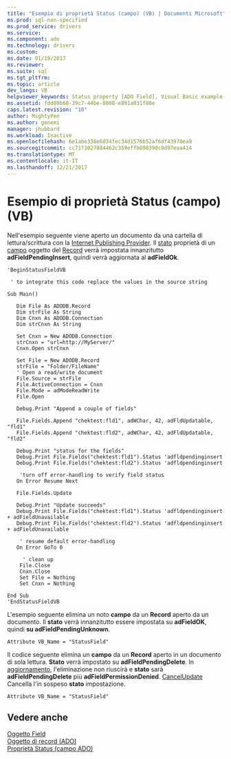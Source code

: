 ```yaml
---
title: "Esempio di proprietà Status (campo) (VB) | Documenti Microsoft"
ms.prod: sql-non-specified
ms.prod_service: drivers
ms.service: 
ms.component: ado
ms.technology: drivers
ms.custom: 
ms.date: 01/19/2017
ms.reviewer: 
ms.suite: sql
ms.tgt_pltfrm: 
ms.topic: article
dev_langs: VB
helpviewer_keywords: Status property [ADO Field], Visual Basic example
ms.assetid: fdd09b60-39c7-44be-8008-e891a031f80e
caps.latest.revision: "10"
author: MightyPen
ms.author: genemi
manager: jhubbard
ms.workload: Inactive
ms.openlocfilehash: 6e1abe338e6034fec34d1576b52af6df43970ea9
ms.sourcegitcommit: cc71f1027884462c359effb898390c8d97eaa414
ms.translationtype: MT
ms.contentlocale: it-IT
ms.lasthandoff: 12/21/2017
---
```

# <a name="status-property-example-field-vb"></a>Esempio di proprietà Status (campo) (VB)
Nell'esempio seguente viene aperto un documento da una cartella di lettura/scrittura con la [Internet Publishing Provider](../../../ado/guide/appendixes/microsoft-ole-db-provider-for-internet-publishing.md). Il [stato](../../../ado/reference/ado-api/status-property-ado-field.md) proprietà di un [campo](../../../ado/reference/ado-api/field-object.md) oggetto del [Record](../../../ado/reference/ado-api/record-object-ado.md) verrà impostata innanzitutto **adFieldPendingInsert**, quindi verrà aggiornata al **adFieldOk**.  
  
```  
'BeginStatusFieldVB  
  
 ' to integrate this code replace the values in the source string  
  
Sub Main()  
  
   Dim File As ADODB.Record  
   Dim strFile As String  
   Dim Cnxn As ADODB.Connection  
   Dim strCnxn As String  
  
   Set Cnxn = New ADODB.Connection  
   strCnxn = "url=http://MyServer/"  
   Cnxn.Open strCnxn  
  
   Set File = New ADODB.Record  
   strFile = "Folder/FileName"  
   ' Open a read/write document  
   File.Source = strFile  
   File.ActiveConnection = Cnxn  
   File.Mode = adModeReadWrite  
   File.Open  
  
   Debug.Print "Append a couple of fields"  
  
   File.Fields.Append "chektest:fld1", adWChar, 42, adFldUpdatable, "fld1"  
   File.Fields.Append "chektest:fld2", adWChar, 42, adFldUpdatable, "fld2"  
  
   Debug.Print "status for the fields"  
   Debug.Print File.Fields("chektest:fld1").Status 'adfldpendinginsert  
   Debug.Print File.Fields("chektest:fld2").Status 'adfldpendinginsert  
  
    'turn off error-handling to verify field status  
   On Error Resume Next  
  
   File.Fields.Update  
  
   Debug.Print "Update succeeds"  
   Debug.Print File.Fields("chektest:fld1").Status 'adfldpendinginsert + adFieldUnavailable  
   Debug.Print File.Fields("chektest:fld2").Status 'adfldpendinginsert + adFieldUnavailable  
  
    ' resume default error-handling  
   On Error GoTo 0  
  
     ' clean up  
    File.Close  
    Cnxn.Close  
    Set File = Nothing  
    Set Cnxn = Nothing  
  
End Sub  
'EndStatusFieldVB  
```  
  
 L'esempio seguente elimina un noto **campo** da un **Record** aperto da un documento. Il **stato** verrà innanzitutto essere impostata su **adFieldOK**, quindi **su adFieldPendingUnknown**.  
  
```  
Attribute VB_Name = "StatusField"  
```  
  
 Il codice seguente elimina un **campo** da un **Record** aperto in un documento di sola lettura. **Stato** verrà impostato su **adFieldPendingDelete**. In [aggiornamento](../../../ado/reference/ado-api/update-method.md), l'eliminazione non riuscirà e **stato** sarà **adFieldPendingDelete** più **adFieldPermissionDenied**. [CancelUpdate](../../../ado/reference/ado-api/cancelupdate-method-ado.md) Cancella l'in sospeso **stato** impostazione.  
  
```  
Attribute VB_Name = "StatusField"  
```  
  
## <a name="see-also"></a>Vedere anche  
 [Oggetto Field](../../../ado/reference/ado-api/field-object.md)   
 [Oggetto di record (ADO)](../../../ado/reference/ado-api/record-object-ado.md)   
 [Proprietà Status (campo ADO)](../../../ado/reference/ado-api/status-property-ado-field.md)
